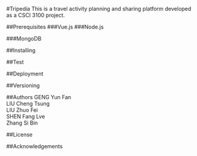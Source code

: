 #Tripedia
This is a travel activity planning and sharing platform developed as a CSCI 3100 project.

##Prerequisites
###Vue.js
###Node.js
 
###MongoDB

##Installing
 

##Test


##Deployment

##Versioning

##Authors
GENG Yun Fan  
LIU Cheng Tsung  
LIU Zhuo Fei  
SHEN Fang Lve  
Zhang Si Bin  

##License

##Acknowledgements